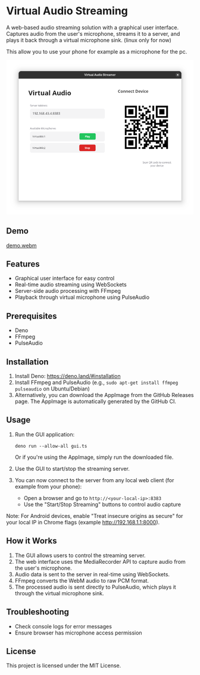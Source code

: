 # Virtual Audio Streaming

A web-based audio streaming solution with a graphical user interface. Captures audio from the user's microphone, streams it to a server, and plays it back through a virtual microphone sink. (linux only for now)

This allow you to use your phone for example as a microphone for the pc.

![image](https://github.com/sigmaSd/virtAudio/blob/b0ead458f2e4ed377b9a540cd4451f012ad87d71/distro/demo.png)

## Demo
[demo.webm](https://github.com/user-attachments/assets/34a2ef07-696d-4c3e-afdb-4876e048c18e)

## Features

- Graphical user interface for easy control
- Real-time audio streaming using WebSockets
- Server-side audio processing with FFmpeg
- Playback through virtual microphone using PulseAudio

## Prerequisites

- Deno
- FFmpeg
- PulseAudio

## Installation

1. Install Deno: https://deno.land/#installation
2. Install FFmpeg and PulseAudio (e.g., `sudo apt-get install ffmpeg pulseaudio` on Ubuntu/Debian)
3. Alternatively, you can download the AppImage from the GitHub Releases page. The AppImage is automatically generated by the GitHub CI.

## Usage

1. Run the GUI application:
   ```
   deno run --allow-all gui.ts
   ```
   Or if you're using the AppImage, simply run the downloaded file.

2. Use the GUI to start/stop the streaming server.

3. You can now connect to the server from any local web client (for example from your phone):
   - Open a browser and go to `http://<your-local-ip>:8383`
   - Use the "Start/Stop Streaming" buttons to control audio capture

Note: For Android devices, enable "Treat insecure origins as secure" for your local IP in Chrome flags (example http://192.168.1.1:8000).

## How it Works

1. The GUI allows users to control the streaming server.
2. The web interface uses the MediaRecorder API to capture audio from the user's microphone.
3. Audio data is sent to the server in real-time using WebSockets.
4. FFmpeg converts the WebM audio to raw PCM format.
5. The processed audio is sent directly to PulseAudio, which plays it through the virtual microphone sink.

## Troubleshooting

- Check console logs for error messages
- Ensure browser has microphone access permission

## License

This project is licensed under the MIT License.
